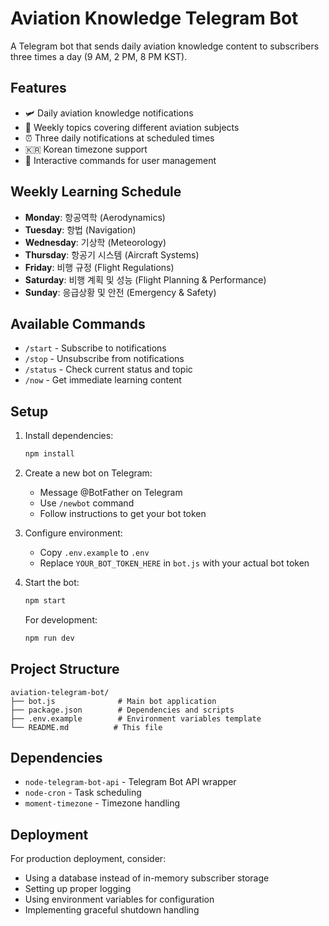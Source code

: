 # Aviation Knowledge Telegram Bot

A Telegram bot that sends daily aviation knowledge content to subscribers three times a day (9 AM, 2 PM, 8 PM KST).

## Features

- 🛩️ Daily aviation knowledge notifications
- 📅 Weekly topics covering different aviation subjects
- ⏰ Three daily notifications at scheduled times
- 🇰🇷 Korean timezone support
- 📱 Interactive commands for user management

## Weekly Learning Schedule

- **Monday**: 항공역학 (Aerodynamics)  
- **Tuesday**: 항법 (Navigation)
- **Wednesday**: 기상학 (Meteorology)
- **Thursday**: 항공기 시스템 (Aircraft Systems)
- **Friday**: 비행 규정 (Flight Regulations)
- **Saturday**: 비행 계획 및 성능 (Flight Planning & Performance)
- **Sunday**: 응급상황 및 안전 (Emergency & Safety)

## Available Commands

- `/start` - Subscribe to notifications
- `/stop` - Unsubscribe from notifications  
- `/status` - Check current status and topic
- `/now` - Get immediate learning content

## Setup

1. Install dependencies:
   ```bash
   npm install
   ```

2. Create a new bot on Telegram:
   - Message @BotFather on Telegram
   - Use `/newbot` command
   - Follow instructions to get your bot token

3. Configure environment:
   - Copy `.env.example` to `.env`
   - Replace `YOUR_BOT_TOKEN_HERE` in `bot.js` with your actual bot token

4. Start the bot:
   ```bash
   npm start
   ```

   For development:
   ```bash
   npm run dev
   ```

## Project Structure

```
aviation-telegram-bot/
├── bot.js              # Main bot application
├── package.json        # Dependencies and scripts
├── .env.example        # Environment variables template
└── README.md          # This file
```

## Dependencies

- `node-telegram-bot-api` - Telegram Bot API wrapper
- `node-cron` - Task scheduling
- `moment-timezone` - Timezone handling

## Deployment

For production deployment, consider:
- Using a database instead of in-memory subscriber storage
- Setting up proper logging
- Using environment variables for configuration
- Implementing graceful shutdown handling